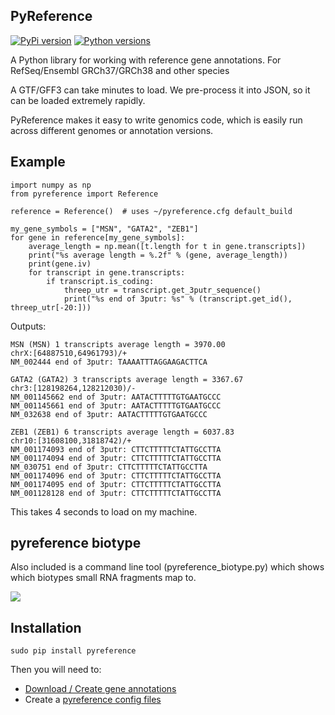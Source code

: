 ## PyReference ##

[![PyPi version](https://img.shields.io/pypi/v/pyreference.svg)](https://pypi.org/project/pyreference/) [![Python versions](https://img.shields.io/pypi/pyversions/pyreference.svg)](https://pypi.org/project/pyreference/)

A Python library for working with reference gene annotations. For RefSeq/Ensembl GRCh37/GRCh38 and other species

A GTF/GFF3 can take minutes to load. We pre-process it into JSON, so it can be loaded extremely rapidly.  

PyReference makes it easy to write genomics code, which is easily run across different genomes or annotation versions.

## Example ##

    import numpy as np
    from pyreference import Reference 
    
    reference = Reference()  # uses ~/pyreference.cfg default_build

    my_gene_symbols = ["MSN", "GATA2", "ZEB1"]
    for gene in reference[my_gene_symbols]:
        average_length = np.mean([t.length for t in gene.transcripts])
        print("%s average length = %.2f" % (gene, average_length))
        print(gene.iv)
        for transcript in gene.transcripts:
            if transcript.is_coding:
                threep_utr = transcript.get_3putr_sequence()
                print("%s end of 3putr: %s" % (transcript.get_id(), threep_utr[-20:]))

Outputs:

	MSN (MSN) 1 transcripts average length = 3970.00
	chrX:[64887510,64961793)/+
	NM_002444 end of 3putr: TAAAATTTAGGAAGACTTCA

	GATA2 (GATA2) 3 transcripts average length = 3367.67
	chr3:[128198264,128212030)/-
	NM_001145662 end of 3putr: AATACTTTTTGTGAATGCCC
	NM_001145661 end of 3putr: AATACTTTTTGTGAATGCCC
	NM_032638 end of 3putr: AATACTTTTTGTGAATGCCC

	ZEB1 (ZEB1) 6 transcripts average length = 6037.83
	chr10:[31608100,31818742)/+
	NM_001174093 end of 3putr: CTTCTTTTTCTATTGCCTTA
	NM_001174094 end of 3putr: CTTCTTTTTCTATTGCCTTA
	NM_030751 end of 3putr: CTTCTTTTTCTATTGCCTTA
	NM_001174096 end of 3putr: CTTCTTTTTCTATTGCCTTA
	NM_001174095 end of 3putr: CTTCTTTTTCTATTGCCTTA
	NM_001128128 end of 3putr: CTTCTTTTTCTATTGCCTTA

This takes 4 seconds to load on my machine.

## pyreference biotype ##

Also included is a command line tool (pyreference_biotype.py) which shows which biotypes small RNA fragments map to.

![](https://i.stack.imgur.com/Tsjr3.jpg)

## Installation ##

    sudo pip install pyreference

Then you will need to:

* [Download / Create gene annotations](https://github.com/SACGF/pyreference/wiki/genes_json_file)
* Create a [pyreference config files](https://github.com/SACGF/pyreference/wiki/pyreference_config_file)
